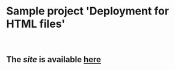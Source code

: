 <p>
  <h1>Sample project 'Deployment for HTML files'</h1>
</p>
<br>
<p>
  <h2>The <em>site</em> is available <b><a href="https://nar0kan.github.io/sample/pageWithTags.html" underlined>here</a></b></h2>
</p>
